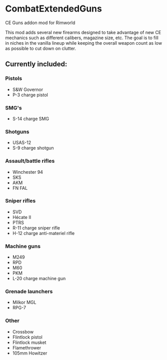 # CombatExtendedGuns
CE Guns addon mod for Rimworld

This mod adds several new firearms designed to take advantage of new CE mechanics such as different calibers, magazine size, etc. The goal is to fill in niches in the vanilla lineup while keeping the overall weapon count as low as possible to cut down on clutter.

## Currently included:
### Pistols
- S&W Governor
- P-3 charge pistol
### SMG's
- S-14 charge SMG
### Shotguns
- USAS-12
- S-9 charge shotgun
### Assault/battle rifles
- Winchester 94
- SKS
- AKM
- FN FAL
### Sniper rifles
- SVD
- Hécate II
- PTRS
- R-11 charge sniper rifle
- H-12 charge anti-materiel rifle
### Machine guns
- M249
- RPD
- M60
- PKM
- L-20 charge machine gun
### Grenade launchers
- Milkor MGL
- RPG-7
### Other
- Crossbow
- Flintlock pistol
- Flintlock musket
- Flamethrower
- 105mm Howitzer
